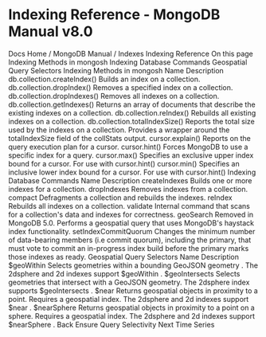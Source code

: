 # Indexing Reference - MongoDB Manual v8.0


Docs Home / MongoDB Manual / Indexes Indexing Reference On this page Indexing Methods in mongosh Indexing Database Commands Geospatial Query Selectors Indexing Methods in mongosh Name Description db.collection.createIndex() Builds an index on a collection. db.collection.dropIndex() Removes a specified index on a collection. db.collection.dropIndexes() Removes all indexes on a collection. db.collection.getIndexes() Returns an array of documents that describe the existing indexes on a collection. db.collection.reIndex() Rebuilds all existing indexes on a collection. db.collection.totalIndexSize() Reports the total size used by the indexes on a collection. Provides a wrapper around the totalIndexSize field of the collStats output. cursor.explain() Reports on the query execution plan for a cursor. cursor.hint() Forces MongoDB to use a specific index for a query. cursor.max() Specifies an exclusive upper index bound for a cursor. For use with cursor.hint() cursor.min() Specifies an inclusive lower index bound for a cursor. For use with cursor.hint() Indexing Database Commands Name Description createIndexes Builds one or more indexes for a collection. dropIndexes Removes indexes from a collection. compact Defragments a collection and rebuilds the indexes. reIndex Rebuilds all indexes on a collection. validate Internal command that scans for a collection's data and indexes for correctness. geoSearch Removed in MongoDB 5.0. Performs a geospatial query that uses
MongoDB's haystack index functionality. setIndexCommitQuorum Changes the minimum number of data-bearing members (i.e commit
quorum), including the primary, that must vote to commit an
in-progress index build before the primary marks
those indexes as ready. Geospatial Query Selectors Name Description $geoWithin Selects geometries within a bounding GeoJSON geometry . The 2dsphere and 2d indexes support $geoWithin . $geoIntersects Selects geometries that intersect with a GeoJSON geometry.
The 2dsphere index supports $geoIntersects . $near Returns geospatial objects in proximity to a point.
Requires a geospatial index.  The 2dsphere and 2d indexes support $near . $nearSphere Returns geospatial objects in proximity to a point on a sphere.
Requires a geospatial index.  The 2dsphere and 2d indexes support $nearSphere . Back Ensure Query Selectivity Next Time Series
